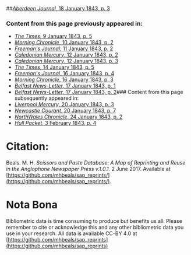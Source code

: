 ##[*Aberdeen Journal*, 18 January 1843, p. 3](https://mhbeals.github.io/sap_html/Aberdeen-Journal/Aberdeen-Journal-18-January-1843-p-3)

### Content from this page previously appeared in:
+ [*The Times*, 9 January 1843, p. 5](https://mhbeals.github.io/sap_html/The-Times/The-Times-9-January-1843-p-5)
+ [*Morning Chronicle*, 10 January 1843, p. 2](https://mhbeals.github.io/sap_html/Morning-Chronicle/Morning-Chronicle-10-January-1843-p-2)
+ [*Freeman's Journal*, 11 January 1843, p. 2](https://mhbeals.github.io/sap_html/Freeman's-Journal/Freeman's-Journal-11-January-1843-p-2)
+ [*Caledonian Mercury*, 12 January 1843, p. 2](https://mhbeals.github.io/sap_html/Caledonian-Mercury/Caledonian-Mercury-12-January-1843-p-2)
+ [*Caledonian Mercury*, 12 January 1843, p. 3](https://mhbeals.github.io/sap_html/Caledonian-Mercury/Caledonian-Mercury-12-January-1843-p-3)
+ [*The Times*, 14 January 1843, p. 5](https://mhbeals.github.io/sap_html/The-Times/The-Times-14-January-1843-p-5)
+ [*Freeman's Journal*, 16 January 1843, p. 4](https://mhbeals.github.io/sap_html/Freeman's-Journal/Freeman's-Journal-16-January-1843-p-4)
+ [*Morning Chronicle*, 16 January 1843, p. 3](https://mhbeals.github.io/sap_html/Morning-Chronicle/Morning-Chronicle-16-January-1843-p-3)
+ [*Belfast News-Letter*, 17 January 1843, p. 1](https://mhbeals.github.io/sap_html/Belfast-News-Letter/Belfast-News-Letter-17-January-1843-p-1)
+ [*Belfast News-Letter*, 17 January 1843, p. 2](https://mhbeals.github.io/sap_html/Belfast-News-Letter/Belfast-News-Letter-17-January-1843-p-2)### Content from this page subsequently appeared in:
+ [*Liverpool Mercury*, 20 January 1843, p. 3](https://mhbeals.github.io/sap_html/Liverpool-Mercury/Liverpool-Mercury-20-January-1843-p-3)
+ [*Newcastle Courant*, 20 January 1843, p. 7](https://mhbeals.github.io/sap_html/Newcastle-Courant/Newcastle-Courant-20-January-1843-p-7)
+ [*NorthWales Chronicle*, 24 January 1843, p. 2](https://mhbeals.github.io/sap_html/NorthWales-Chronicle/NorthWales-Chronicle-24-January-1843-p-2)
+ [*Hull Packet*, 3 February 1843, p. 4](https://mhbeals.github.io/sap_html/Hull-Packet/Hull-Packet-3-February-1843-p-4)
                    
# Citation: 

Beals. M. H. *Scissors and Paste Database: A Map of Reprinting and Reuse in the Anglophone Newspaper Press v.1.0.1.* 2 June 2017. Available at [https://github.com/mhbeals/sap_reprints/](https://github.com/mhbeals/sap_reprints/). 
                    
# Nota Bona

Bibliometric data is time consuming to produce but benefits us all. Please remember to cite or acknowledge this and any other bibliometric data you use in your research. All data is available CC-BY 4.0 at [https://github.com/mhbeals/sap_reprints](https://github.com/mhbeals/sap_reprints)
